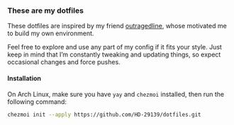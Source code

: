### These are my dotfiles

These dotfiles are inspired by my friend [outragedline](https://github.com/outragedline), whose motivated me to build my own environment.

Feel free to explore and use any part of my config if it fits your style. Just keep in mind that I’m constantly tweaking and updating things, so expect occasional changes and force pushes.

#### Installation

On Arch Linux, make sure you have `yay` and `chezmoi` installed, then run the following command:

```sh
chezmoi init --apply https://github.com/HD-29139/dotfiles.git
```
